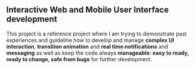 Interactive Web and Mobile User Interface development
-----------------------------------------------------
This project is a reference project where I am trying to demonstrate past experiences and guideline how to develop and manage **complex UI interaction**, **transition animation** and **real time notifications** and **messaging** as well as keep the code always **manageable: easy to ready, ready to change, safe from bugs** for further development.
